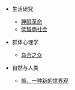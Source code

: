 <!--
 * @Description: 人文研究目录
 * @Date: 2020-01-08 11:51:56
 * @LastEditors  : 关耳听风
 * @LastEditTime : 2020-01-20 11:58:15
 -->

* 生活研究

	- [睡眠革命](人文研究/睡眠革命.md)
	- [低智商社会](人文研究/低智商社会.md)

* 群体心理学

	- [乌合之众](人文研究/乌合之众.md)

* 自然与人类

	- [熵，一种新的世界观](人文研究/熵，一种新的世界观.md)
